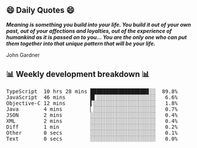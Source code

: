 ## 😄 Daily Quotes 😄

_**Meaning is something you build into your life. You build it out of your own past, out of your affections and loyalties, out of the experience of humankind as it is passed on to you... You are the only one who can put them together into that unique pattern that will be your life.**_

John Gardner



## 📊 Weekly development breakdown 📊

<pre>TypeScript  10 hrs 28 mins ██████████████████▊░░  89.8%
JavaScript  46 mins        █▍░░░░░░░░░░░░░░░░░░░   6.6%
Objective-C 12 mins        ▍░░░░░░░░░░░░░░░░░░░░   1.8%
Java        4 mins         ▏░░░░░░░░░░░░░░░░░░░░   0.7%
JSON        2 mins         ░░░░░░░░░░░░░░░░░░░░░   0.4%
XML         2 mins         ░░░░░░░░░░░░░░░░░░░░░   0.4%
Diff        1 min          ░░░░░░░░░░░░░░░░░░░░░   0.2%
Other       0 secs         ░░░░░░░░░░░░░░░░░░░░░   0.1%
Text        0 secs         ░░░░░░░░░░░░░░░░░░░░░   0.0%</pre>